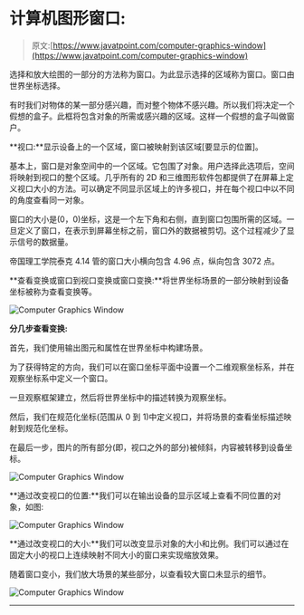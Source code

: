 # 计算机图形窗口:

> 原文:[https://www.javatpoint.com/computer-graphics-window](https://www.javatpoint.com/computer-graphics-window)

选择和放大绘图的一部分的方法称为窗口。为此显示选择的区域称为窗口。窗口由世界坐标选择。

有时我们对物体的某一部分感兴趣，而对整个物体不感兴趣。所以我们将决定一个假想的盒子。此框将包含对象的所需或感兴趣的区域。这样一个假想的盒子叫做窗户。

**视口:**显示设备上的一个区域，窗口被映射到该区域[要显示的位置]。

基本上，窗口是对象空间中的一个区域。它包围了对象。用户选择此选项后，空间将映射到视口的整个区域。几乎所有的 2D 和三维图形软件包都提供了在屏幕上定义视口大小的方法。可以确定不同显示区域上的许多视口，并在每个视口中以不同的角度查看同一对象。

窗口的大小是(0，0)坐标，这是一个左下角和右侧，直到窗口包围所需的区域。一旦定义了窗口，在表示到屏幕坐标之前，窗口外的数据被剪切。这个过程减少了显示信号的数据量。

帝国理工学院泰克 4.14 管的窗口大小横向包含 4.96 点，纵向包含 3072 点。

**查看变换或窗口到视口变换或窗口变换:**将世界坐标场景的一部分映射到设备坐标被称为查看变换等。

![Computer Graphics Window](../Images/8b0e49331353b0f61ea31e9778be73e1.png)

**分几步查看变换:**

首先，我们使用输出图元和属性在世界坐标中构建场景。

为了获得特定的方向，我们可以在窗口坐标平面中设置一个二维观察坐标系，并在观察坐标系中定义一个窗口。

一旦观察框架建立，然后将世界坐标中的描述转换为观察坐标。

然后，我们在规范化坐标(范围从 0 到 1)中定义视口，并将场景的查看坐标描述映射到规范化坐标。

在最后一步，图片的所有部分(即，视口之外的部分)被倾斜，内容被转移到设备坐标。

![Computer Graphics Window](../Images/355646d7a880d90b23d709c87cb802cd.png)

**通过改变视口的位置:**我们可以在输出设备的显示区域上查看不同位置的对象，如图:

![Computer Graphics Window](../Images/497d007812cb30a0e1ce0ea02f32911b.png)

**通过改变视口的大小:**我们可以改变显示对象的大小和比例。我们可以通过在固定大小的视口上连续映射不同大小的窗口来实现缩放效果。

随着窗口变小，我们放大场景的某些部分，以查看较大窗口未显示的细节。

![Computer Graphics Window](../Images/384ff1101ec181088a98cbf928c94484.png)

* * *